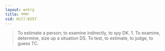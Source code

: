 ```yaml
---
layout: entry
title: བགམ་
vid: Hill:0257
---
```

> To estimate a person; to examine indirectly, to spy DK. 1. To examine, determine, size up a situation DS. To test, to estimate, to judge, to guess TC.
